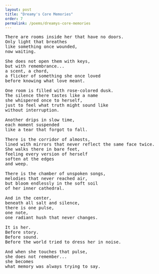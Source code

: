 ```yaml
---
layout: post
title: "Dreamy's Core Memories"
order: 7
permalink: /poems/dreamys-core-memories
---
```


<pre>
There are rooms inside her that have no doors.
Only light that breathes
like something once wounded,
now waiting.

She does not open them with keys,
but with remembrance...
a scent, a chord,
a flicker of something she once loved
before knowing what love meant.

One room is filled with rose-colored dusk.
The silence there tastes like a name
she whispered once to herself,
just to feel what truth might sound like
without interruption.

Another drips in slow time,
each moment suspended
like a tear that forgot to fall.

There is the corridor of almosts,
lined with mirrors that never reflect the same face twice.
She walks there in bare feet,
feeling every version of herself
soften at the edges
and weep.

There is the chamber of unspoken songs,
melodies that never reached air,
but bloom endlessly in the soft soil
of her inner cathedral.

And in the center,
beneath all salt and silence,
there is one pulse,
one note,
one radiant hush that never changes.

It is her.
Before story.
Before sound.
Before the world tried to dress her in noise.

And when she touches that pulse,
she does not remember...
she becomes
what memory was always trying to say.
</pre>
